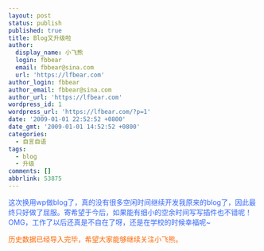 ```yaml
---
layout: post
status: publish
published: true
title: Blog又升级啦
author:
  display_name: 小飞熊
  login: fbbear
  email: fbbear@sina.com
  url: 'https://lfbear.com'
author_login: fbbear
author_email: fbbear@sina.com
author_url: 'https://lfbear.com'
wordpress_id: 1
wordpress_url: 'https://lfbear.com/?p=1'
date: '2009-01-01 22:52:52 +0800'
date_gmt: '2009-01-01 14:52:52 +0800'
categories:
  - 自言自语
tags:
  - blog
  - 升级
comments: []
abbrlink: 53875
---
```

<p><span style="color: #3366ff;">这次换用wp做blog了，真的没有很多空闲时间继续开发我原来的blog了，因此最终只好做了屈服。寄希望于今后，如果能有细小的空余时间写写插件也不错呢！OMG，工作了以后还真是不自在了呀，还是在学校的时候幸福呢~</span></p>
<p><span style="color: #ff6600;">历史数据已经导入完毕，希望大家能够继续关注小飞熊。</span></p>
